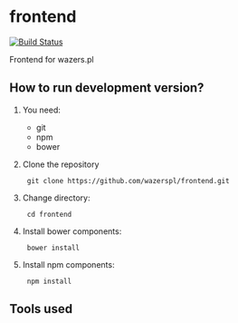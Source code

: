 # frontend

[![Build Status](https://travis-ci.org/wazerspl/frontend.svg)](https://travis-ci.org/wazerspl/frontend)

Frontend for wazers.pl

## How to run development version?

1. You need:
   - git
   - npm
   - bower
1. Clone the repository

        git clone https://github.com/wazerspl/frontend.git

1. Change directory:

        cd frontend

1. Install bower components:

        bower install

1. Install npm components:

        npm install

## Tools used
